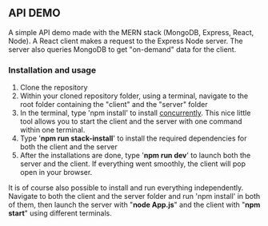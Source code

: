 ## API DEMO
A simple API demo made with the MERN stack (MongoDB, Express, React, Node). 
A React client makes a request to the Express Node server. The server also queries MongoDB to get "on-demand" data for the client.
### Installation and usage
 1. Clone the repository
 2. Within your cloned repository folder, using a terminal, navigate to the root folder containing the "client" and the "server" folder
 3. In the terminal, type 'npm install' to install [concurrently](https://www.npmjs.com/package/concurrently). This nice little tool allows you to start the client and the server with one command within one terminal.
 4. Type '**npm run stack-install**' to install the required dependencies for both the client and the server
 5. After the installations are done, type '**npm run dev**' to launch both the server and the client. If everything went smoothly, the client will pop open in your browser.

It is of course also possible to install and run everything independently. Navigate to both the client and the server folder and run 'npm install' in both of them, then launch the server with "**node App.js**" and the client with "**npm start**" using different terminals.
